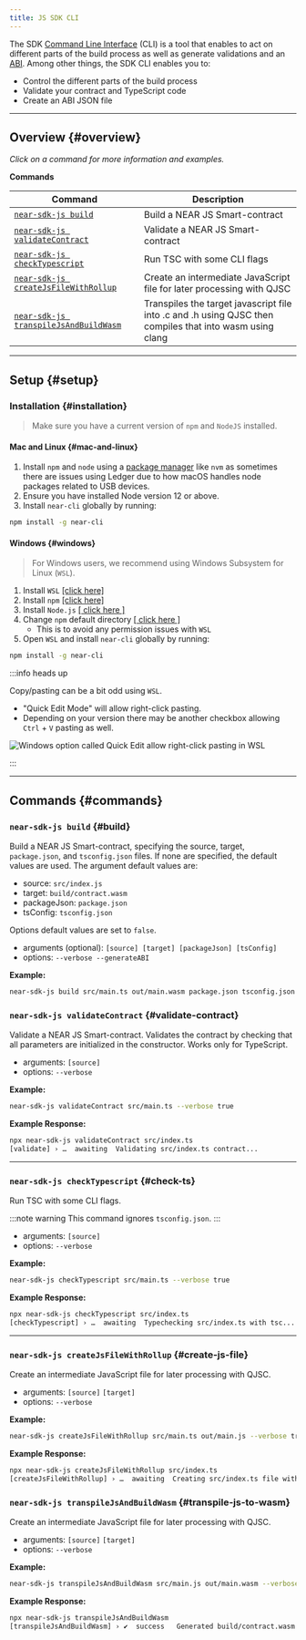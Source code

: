 ```yaml
---
title: JS SDK CLI
---
```


The SDK [Command Line Interface](https://github.com/near/near-sdk-js/blob/develop/packages/near-sdk-js/src/cli/cli.ts) (CLI) is a tool that enables to act on different parts of the build process as well as generate validations and an [ABI](https://github.com/near/abi). Among other things, the SDK CLI enables you to:

- Control the different parts of the build process
- Validate your contract and TypeScript code
- Create an ABI JSON file

---

## Overview {#overview}

_Click on a command for more information and examples._

**Commands**

| Command                                                        | Description                                                                                              |
| -------------------------------------------------------------- | -------------------------------------------------------------------------------------------------------- |
| [`near-sdk-js build`](#build)                                  | Build a NEAR JS Smart-contract                                                                           |
| [`near-sdk-js validateContract`](#validate-contract)           | Validate a NEAR JS Smart-contract                                                                        |
| [`near-sdk-js checkTypescript`](#check-ts)                     | Run TSC with some CLI flags                                                                              |
| [`near-sdk-js createJsFileWithRollup`](#create-js-file)        | Create an intermediate JavaScript file for later processing with QJSC                                    |
| [`near-sdk-js transpileJsAndBuildWasm`](#transpile-js-to-wasm) | Transpiles the target javascript file into .c and .h using QJSC then compiles that into wasm using clang |

---

## Setup {#setup}

### Installation {#installation}

> Make sure you have a current version of `npm` and `NodeJS` installed.

#### Mac and Linux {#mac-and-linux}

1. Install `npm` and `node` using a [package manager](https://nodejs.org/en/download/package-manager/) like `nvm` as sometimes there are issues using Ledger due to how macOS handles node packages related to USB devices.
2. Ensure you have installed Node version 12 or above.
3. Install `near-cli` globally by running:

```bash
npm install -g near-cli
```

#### Windows {#windows}

> For Windows users, we recommend using Windows Subsystem for Linux (`WSL`).

1. Install `WSL` [[click here]](https://docs.microsoft.com/en-us/windows/wsl/install-manual#downloading-distros)
2. Install `npm` [[click here]](https://www.npmjs.com/get-npm)
3. Install `Node.js` [ [ click here ]](https://nodejs.org/en/download/package-manager/)
4. Change `npm` default directory [ [ click here ] ](https://docs.npmjs.com/resolving-eacces-permissions-errors-when-installing-packages-globally#manually-change-npms-default-directory)
   - This is to avoid any permission issues with `WSL`
5. Open `WSL` and install `near-cli` globally by running:

```bash
npm install -g near-cli
```

:::info heads up

Copy/pasting can be a bit odd using `WSL`.

- "Quick Edit Mode" will allow right-click pasting.
- Depending on your version there may be another checkbox allowing `Ctrl` + `V` pasting as well.

![Windows option called Quick Edit allow right-click pasting in WSL](/docs/assets/windows-quickedit-mode.png)

:::

---

## Commands {#commands}

### `near-sdk-js build` {#build}

Build a NEAR JS Smart-contract, specifying the source, target, `package.json`, and `tsconfig.json` files. If none are specified, the default values are used. The argument default values are:

- source: `src/index.js`
- target: `build/contract.wasm`
- packageJson: `package.json`
- tsConfig: `tsconfig.json`

Options default values are set to `false`.

- arguments (optional): `[source] [target] [packageJson] [tsConfig]`
- options: `--verbose --generateABI`

**Example:**

```bash
near-sdk-js build src/main.ts out/main.wasm package.json tsconfig.json --verbose true --generateABI true
```

### `near-sdk-js validateContract` {#validate-contract}

Validate a NEAR JS Smart-contract. Validates the contract by checking that all parameters are initialized in the constructor. Works only for TypeScript.

- arguments: `[source]`
- options: `--verbose`

**Example:**

```bash
near-sdk-js validateContract src/main.ts --verbose true
```

**Example Response:**

```bash
npx near-sdk-js validateContract src/index.ts
[validate] › …  awaiting  Validating src/index.ts contract...
```

---

### `near-sdk-js checkTypescript` {#check-ts}

Run TSC with some CLI flags.

 :::note warning This command ignores `tsconfig.json`.
:::

- arguments: `[source]`
- options: `--verbose`

**Example:**

```bash
near-sdk-js checkTypescript src/main.ts --verbose true
```

**Example Response:**

```bash
npx near-sdk-js checkTypescript src/index.ts
[checkTypescript] › …  awaiting  Typechecking src/index.ts with tsc...
```

---

### `near-sdk-js createJsFileWithRollup` {#create-js-file}

Create an intermediate JavaScript file for later processing with QJSC.

- arguments: `[source]` `[target]`
- options: `--verbose`

**Example:**

```bash
near-sdk-js createJsFileWithRollup src/main.ts out/main.js --verbose true
```

**Example Response:**

```bash
npx near-sdk-js createJsFileWithRollup src/index.ts
[createJsFileWithRollup] › …  awaiting  Creating src/index.ts file with Rollup...
```

### `near-sdk-js transpileJsAndBuildWasm` {#transpile-js-to-wasm}

Create an intermediate JavaScript file for later processing with QJSC.

- arguments: `[source]` `[target]`
- options: `--verbose`

**Example:**

```bash
near-sdk-js transpileJsAndBuildWasm src/main.js out/main.wasm --verbose true
```

**Example Response:**

```bash
npx near-sdk-js transpileJsAndBuildWasm
[transpileJsAndBuildWasm] › ✔  success   Generated build/contract.wasm contract successfully!
```
